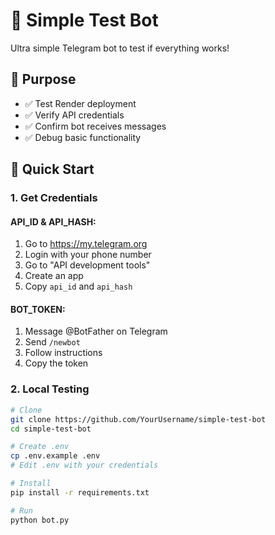 # 🤖 Simple Test Bot

Ultra simple Telegram bot to test if everything works!

## 🎯 Purpose

- ✅ Test Render deployment
- ✅ Verify API credentials
- ✅ Confirm bot receives messages
- ✅ Debug basic functionality

## 🚀 Quick Start

### 1. Get Credentials

#### API_ID & API_HASH:
1. Go to https://my.telegram.org
2. Login with your phone number
3. Go to "API development tools"
4. Create an app
5. Copy `api_id` and `api_hash`

#### BOT_TOKEN:
1. Message @BotFather on Telegram
2. Send `/newbot`
3. Follow instructions
4. Copy the token

### 2. Local Testing

```bash
# Clone
git clone https://github.com/YourUsername/simple-test-bot
cd simple-test-bot

# Create .env
cp .env.example .env
# Edit .env with your credentials

# Install
pip install -r requirements.txt

# Run
python bot.py
